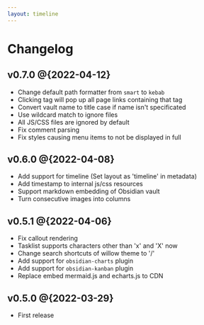 ```yaml
---
layout: timeline
---
```


# Changelog

## v0.7.0 @{2022-04-12}
- Change default path formatter from `smart` to `kebab`
- Clicking tag will pop up all page links containing that tag
- Convert vault name to title case if name isn't specificated
- Use wildcard match to ignore files
- All JS/CSS files are ignored by default
- Fix comment parsing
- Fix styles causing menu items to not be displayed in full

## v0.6.0 @{2022-04-08}
- Add support for timeline (Set layout as 'timeline' in metadata)
- Add timestamp to internal js/css resources
- Support markdown embedding of Obsidian vault
- Turn consecutive images into columns

## v0.5.1 @{2022-04-06}
- Fix callout rendering
- Tasklist supports characters other than 'x' and 'X' now
- Change search shortcuts of willow theme to '/'
- Add support for `obsidian-charts` plugin
- Add support for `obsidian-kanban` plugin
- Replace embed mermaid.js and echarts.js to CDN

## v0.5.0 @{2022-03-29}
- First release
